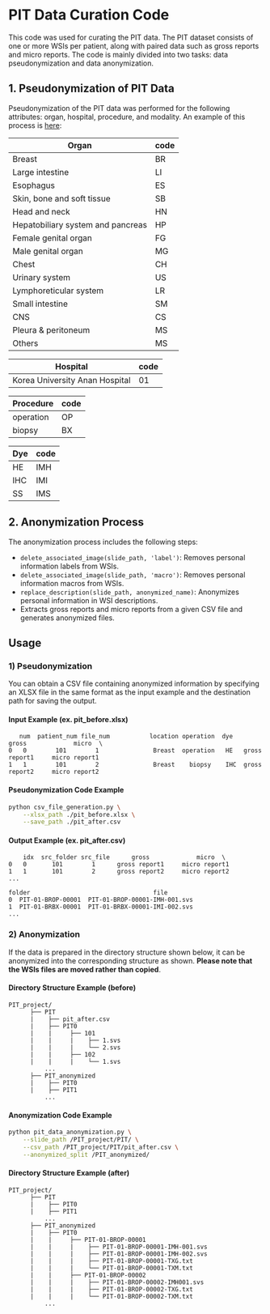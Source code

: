 # PIT Data Curation Code
This code was used for curating the PIT data. The PIT dataset consists of one or more WSIs per patient, along with paired data such as gross reports and micro reports. The code is mainly divided into two tasks: data pseudonymization and data anonymization.

## 1. Pseudonymization of PIT Data
Pseudonymization of the PIT data was performed for the following attributes: organ, hospital, procedure, and modality. An example of this process is [here](#1-pseudonymization):

| Organ                                  | code |
|--------------------------------------|--------|
| Breast                               | BR     |
| Large intestine                      | LI     |
| Esophagus                            | ES     |
| Skin, bone and soft tissue           | SB     |
| Head and neck                        | HN     |
| Hepatobiliary system and pancreas    | HP     |
| Female genital organ                 | FG     |
| Male genital organ                   | MG     |
| Chest                                | CH     |
| Urinary system                       | US     |
| Lymphoreticular system               | LR     |
| Small intestine                      | SM     |
| CNS                                  | CS     |
| Pleura & peritoneum                  | MS     |
| Others                               | MS     |

| Hospital                                  | code |
|--------------------------------------|--------|
| Korea University Anan Hospital       | 01     |

| Procedure                                  | code |
|--------------------------------------|--------|
| operation                            | OP     |
| biopsy                               | BX     |

| Dye                                  | code |
|--------------------------------------|--------|
| HE                                   | IMH    |
| IHC                                  | IMI    |
| SS                                   | IMS    |

## 2. Anonymization Process
The anonymization process includes the following steps:

- `delete_associated_image(slide_path, 'label')`: Removes personal information labels from WSIs.
- `delete_associated_image(slide_path, 'macro')`: Removes personal information macros from WSIs.
- `replace_description(slide_path, anonymized_name)`: Anonymizes personal information in WSI descriptions.
- Extracts gross reports and micro reports from a given CSV file and generates anonymized files.

## Usage

### 1) Pseudonymization
You can obtain a CSV file containing anonymized information by specifying an XLSX file in the same format as the input example and the destination path for saving the output.

#### Input Example (ex. pit_before.xlsx)
```
   num  patient_num file_num           location operation  dye      gross             micro  \
0   0        101        1               Breast  operation   HE   gross report1     micro report1
1   1        101        2               Breast    biopsy    IHC  gross report2     micro report2
```

#### Pseudonymization Code Example

```bash
python csv_file_generation.py \
    --xlsx_path ./pit_before.xlsx \
    --save_path ./pit_after.csv
```

#### Output Example (ex. pit_after.csv)
```
    idx  src_folder src_file      gross             micro  \
0   0       101        1      gross report1     micro report1
1   1       101        2      gross report2     micro report2
...

folder                                  file  
0  PIT-01-BROP-00001  PIT-01-BROP-00001-IMH-001.svs  
1  PIT-01-BRBX-00001  PIT-01-BRBX-00001-IMI-002.svs
...
```

### 2) Anonymization
If the data is prepared in the directory structure shown below, it can be anonymized into the corresponding structure as shown. **Please note that the WSIs files are moved rather than copied**.

#### Directory Structure Example (before)
```
PIT_project/
      ├── PIT
      |    ├── pit_after.csv
      |    ├── PIT0
      |    |     ├── 101
      |    |     |    ├── 1.svs
      |    |     |    └── 2.svs
      |    |     ├── 102
      |    |     |    └── 1.svs
          ...
      ├── PIT_anonymized
      |    ├── PIT0
      |    ├── PIT1
          ...
```

#### Anonymization Code Example
```bash
python pit_data_anonymization.py \
    --slide_path /PIT_project/PIT/ \
    --csv_path /PIT_project/PIT/pit_after.csv \
    --anonymized_split /PIT_anonymized/
```

#### Directory Structure Example (after)
```
PIT_project/
      ├── PIT
      |    ├── PIT0
      |    ├── PIT1
          ...
      ├── PIT_anonymized
      |    ├── PIT0
      |    |     ├── PIT-01-BROP-00001
      |    |     |    ├── PIT-01-BROP-00001-IMH-001.svs
      |    |     |    ├── PIT-01-BROP-00001-IMH-002.svs
      |    |     |    ├── PIT-01-BROP-00001-TXG.txt
      |    |     |    └── PIT-01-BROP-00001-TXM.txt
      |    |     ├── PIT-01-BROP-00002
      |    |     |    ├── PIT-01-BROP-00002-IMH001.svs
      |    |     |    ├── PIT-01-BROP-00002-TXG.txt
      |    |     |    └── PIT-01-BROP-00002-TXM.txt
          ...
```
